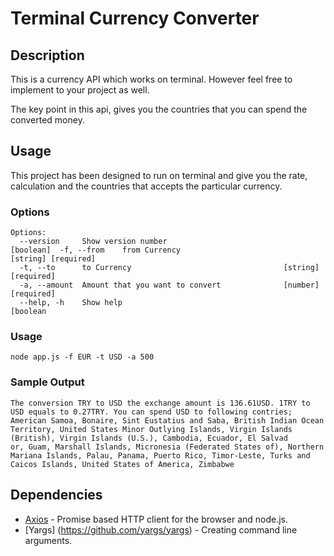 # Terminal Currency Converter

## Description
This is a currency API which works on terminal. However feel free to implement to your project as well. 

The key point in this api, gives you the countries that you can spend the converted money.

## Usage

This project has been designed to run on terminal and give you the rate, calculation and the countries that accepts the particular currency. 

### Options 
```
Options:
  --version     Show version number                                    [boolean]  -f, --from    from Currency                                [string] [required]
  -t, --to      to Currency                                  [string] [required]
  -a, --amount  Amount that you want to convert              [number] [required]
  --help, -h    Show help                                              [boolean
```

### Usage

`node app.js -f EUR -t USD -a 500`

### Sample Output

```
The conversion TRY to USD the exchange amount is 136.61USD. 1TRY to USD equals to 0.27TRY. You can spend USD to following contries; American Samoa, Bonaire, Sint Eustatius and Saba, British Indian Ocean Territory, United States Minor Outlying Islands, Virgin Islands (British), Virgin Islands (U.S.), Cambodia, Ecuador, El Salvad
or, Guam, Marshall Islands, Micronesia (Federated States of), Northern Mariana Islands, Palau, Panama, Puerto Rico, Timor-Leste, Turks and Caicos Islands, United States of America, Zimbabwe
```

## Dependencies

* [Axios](https://github.com/axios/axios) - Promise based HTTP client for the browser and node.js.
* [Yargs] (https://github.com/yargs/yargs) - Creating command line arguments.


